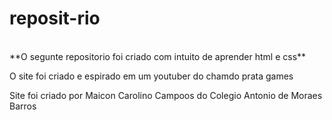 # reposit-rio
</br>
**O segunte repositorio foi criado com intuito de aprender html e css**</br>

O site foi criado e espirado em um youtuber do chamdo prata games

 Site foi criado por Maicon Carolino Campoos do Colegio Antonio de Moraes Barros 
